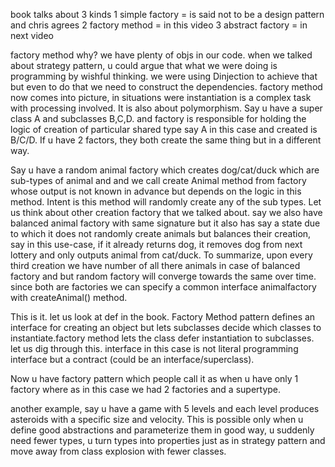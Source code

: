 book talks about 3 kinds 
1 simple factory                  = is said not to be a design pattern and chris agrees
2 factory method				  = in this video
3 abstract factory				  = in next video

factory method
why? we have plenty of objs in our code. when we talked about strategy pattern, u could argue that what we were doing is 
programming by wishful thinking. we were using Dinjection to achieve that but even to do that we need to construct the 
dependencies. factory method now comes into picture, in situations were instantiation is a complex task with processing involved. It is also about polymorphism. Say u have a super class A and subclasses B,C,D. and factory is responsible for 
holding the logic of creation of particular shared type say A in this case and created is B/C/D. If u have 2 factors, they both create the same thing but in a different way. 

Say u have a random animal factory which creates dog/cat/duck which are sub-types of animal and and we call create Animal method from factory whose output is not known in advance but depends on the logic in this method.
Intent is this method will randomly create any of the sub types. Let us think about other creation factory that we talked about. say we also have balanced animal factory with same signature but it also has say a state due to which it does not randomly create animals but balances their creation, say in this use-case, if it already returns dog, it removes dog from next lottery and only outputs animal from cat/duck. To summarize, upon every third creation we have number of all there animals in case of balanced factory and but random factory will converge towards the same over time. since both are factories we can specify a common interface animalfactory with createAnimal() method.          

This is it. let us look at def in the book.
Factory Method pattern defines an interface for creating an object but lets subclasses decide which classes to instantiate.factory method lets the class defer instantiation to subclasses. let us dig through this. interface in this case is not literal programming interface but a contract (could be an interface/superclass). 


Now u have factory pattern which people call it as when u have only 1 factory where as in this case we had 2 factories and a supertype. 


another example, say u have a game with 5 levels and each level produces asteroids with a specific size and velocity. This is possible only when u define good abstractions and parameterize them in good way, u suddenly need fewer types,  u turn types into properties just as in strategy pattern and move away from class explosion with fewer classes.  	  













    